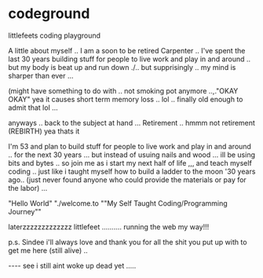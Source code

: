 # codeground
littlefeets coding playground

A little about myself .. I am a soon to be retired Carpenter .. I've spent the last 30 years building stuff for people to live work and play in and around .. but my body is beat up and run down
./.. but supprisingly .. my mind is sharper than ever ..\.  

(might have something to do with  .. not smoking pot anymore ..,."OKAY OKAY" yea it causes short term memory loss .. lol .. finally old enough to admit that lol ... 

anyways .. back to the subject at hand ...
Retirement .. hmmm not retirement (REBIRTH)  yea thats it

I'm 53 and plan to build stuff for people to live work and play in and around .. for the next 30 years ...
but instead of usuing nails and wood ... ill be using bits and bytes .. 
so join me as i start my next half of life ,,, and teach myself coding .. just like i taught myself how to build a ladder to the moon '30 years ago.. (just never found anyone who could provide the materials or pay for the labor) ...

"Hello World"
"./welcome.to
""My Self Taught Coding/Programming Journey""

laterzzzzzzzzzzzzz
littlefeet .......... running the web my way!!!

p.s.  Sindee i'll always love and thank you for all the shit you put up with to get me here (still alive) .. 

---- see i still aint woke up dead yet .....
